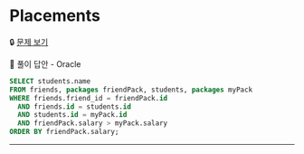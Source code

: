 # Placements

🔒 [문제 보기](https://www.hackerrank.com/challenges/placements/problem)

🔑 풀이 답안 - Oracle

```SQL
SELECT students.name
FROM friends, packages friendPack, students, packages myPack
WHERE friends.friend_id = friendPack.id
  AND friends.id = students.id
  AND students.id = myPack.id
  AND friendPack.salary > myPack.salary
ORDER BY friendPack.salary;
```

------

